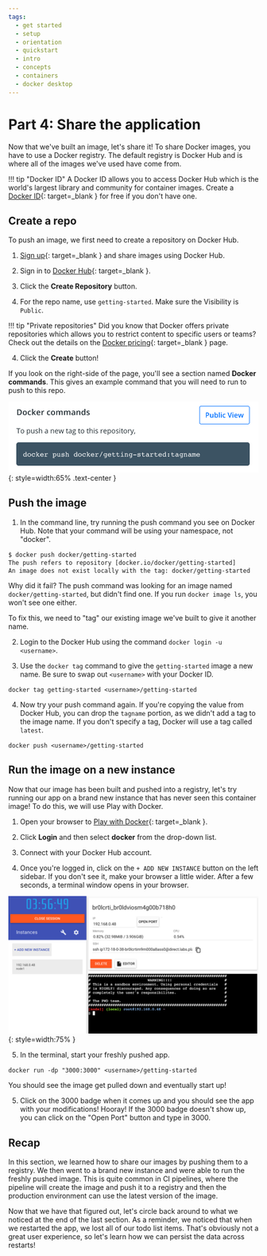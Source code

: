 ```yaml
---
tags:
  - get started
  - setup
  - orientation
  - quickstart
  - intro
  - concepts
  - containers
  - docker desktop
---
```


# Part 4: Share the application

Now that we've built an image, let's share it! To share Docker images, you have to use a Docker
registry. The default registry is Docker Hub and is where all of the images we've used have come from.

!!! tip "Docker ID"
    A Docker ID allows you to access Docker Hub which is the world's largest
    library and community for container images. Create a [Docker ID](https://hub.docker.com/signup){: target=_blank }
    for free if you don't have one.

## Create a repo

To push an image, we first need to create a repository on Docker Hub.

1. [Sign up](https://www.docker.com/pricing?utm_source=docker&utm_medium=webreferral&utm_campaign=docs_driven_upgrade){: target=_blank }
and share images using Docker Hub.

2. Sign in to [Docker Hub](https://hub.docker.com){: target=_blank }.

3. Click the **Create Repository** button.

4. For the repo name, use `getting-started`. Make sure the Visibility is `Public`.

!!! tip "Private repositories"
    Did you know that Docker offers private repositories which allows you to
    restrict content to specific users or teams? Check out the details on the
    [Docker pricing](https://www.docker.com/pricing?utm_source=docker&utm_medium=webreferral&utm_campaign=docs_driven_upgrade){: target=_blank }
    page.

4. Click the **Create** button!

If you look on the right-side of the page, you'll see a section named
**Docker commands**. This gives an example command that you will need to run to
push to this repo.

![Docker command with push example](../assets/images/get-started/push-command.png){: style=width:65% .text-center }

## Push the image

1. In the command line, try running the push command you see on Docker Hub.
Note that your command will be using your namespace, not "docker".

```shell
$ docker push docker/getting-started
The push refers to repository [docker.io/docker/getting-started]
An image does not exist locally with the tag: docker/getting-started
```

Why did it fail? The push command was looking for an image named `docker/getting-started`,
but didn't find one. If you run `docker image ls`, you won't see one either.

To fix this, we need to "tag" our existing image we've built to give it another
name.

2. Login to the Docker Hub using the command `docker login -u <username>`.

3. Use the `docker tag` command to give the `getting-started` image a new name.
Be sure to swap out `<username>` with your Docker ID.

```shell
docker tag getting-started <username>/getting-started
```

4. Now try your push command again. If you're copying the value from Docker Hub,
you can drop the `tagname` portion, as we didn't add a tag to the image name. If
you don't specify a tag, Docker will use a tag called `latest`.

```shell
docker push <username>/getting-started
```

## Run the image on a new instance

Now that our image has been built and pushed into a registry, let's try running
our app on a brand new instance that has never seen this container image! To do
this, we will use Play with Docker.

1. Open your browser to [Play with Docker](https://labs.play-with-docker.com/){: target=_blank }.

2. Click **Login** and then select **docker** from the drop-down list.

3. Connect with your Docker Hub account.

4. Once you're logged in, click on the `+ ADD NEW INSTANCE` button on the left
sidebar. If you don't see it, make your browser a little wider. After a few
seconds, a terminal window opens in your browser.

![Play with Docker add new instance](../assets/images/get-started/pwd-add-new-instance.png){: style=width:75% }

5. In the terminal, start your freshly pushed app.

```shell
docker run -dp "3000:3000" <username>/getting-started
```

You should see the image get pulled down and eventually start up!

5. Click on the 3000 badge when it comes up and you should see the app with your modifications! Hooray!
If the 3000 badge doesn't show up, you can click on the "Open Port" button and type in 3000.

## Recap

In this section, we learned how to share our images by pushing them to a
registry. We then went to a brand new instance and were able to run the freshly
pushed image. This is quite common in CI pipelines, where the pipeline will
create the image and push it to a registry and then the production environment
can use the latest version of the image.

Now that we have that figured out, let's circle back around to what we noticed
at the end of the last section. As a reminder, we noticed that when we
restarted the app, we lost all of our todo list items. That's obviously not a
great user experience, so let's learn how we can persist the data across
restarts!
